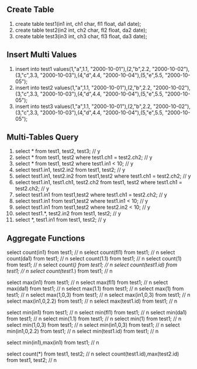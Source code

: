 ## Create Table
1. create table test1(in1 int, ch1 char, fl1 float, da1 date); 
2. create table test2(in2 int, ch2 char, fl2 float, da2 date); 
3. create table test3(in3 int, ch3 char, fl3 float, da3 date); 

## Insert Multi Values
1. insert into test1 values(1,"a",1.1, "2000-10-01"),(2,"b",2.2, "2000-10-02"),(3,"c",3.3, "2000-10-03"),(4,"d",4.4, "2000-10-04"),(5,"e",5.5, "2000-10-05");
2. insert into test2 values(1,"a",1.1, "2000-10-01"),(2,"b",2.2, "2000-10-02"),(3,"c",3.3, "2000-10-03"),(4,"d",4.4, "2000-10-04"),(5,"e",5.5, "2000-10-05");
3. insert into test3 values(1,"a",1.1, "2000-10-01"),(2,"b",2.2, "2000-10-02"),(3,"c",3.3, "2000-10-03"),(4,"d",4.4, "2000-10-04"),(5,"e",5.5, "2000-10-05");

## Multi-Tables Query
1. select * from test1, test2, test3;                                                       // y
2. select * from test1, test2 where test1.ch1 = test2.ch2;                                  // y
3. select * from test1, test2 where test1.in1 < 10;                                         // y
4. select test1.in1, test2.in2 from test1, test2;                                           // y
5. select test1.in1, test2.in2 from test1,test2 where test1.ch1 = test2.ch2;                // y
6. select test1.in1, test1.ch1, test2.ch2 from test1, test2 where test1.ch1 = test2.ch2;    // y
7. select test1.in1 from test1,test2 where test1.ch1 = test2.ch2;                           // y
8. select test1.in1 from test1,test2 where test1.in1 < 10;                                  // y
9. select test1.in1 from test1,test2 where test2.in2 < 10;                                  // y
10. select test1.*, test2.in2 from test1, test2;                                            // y
11. select *, test1.in1 from test1, test2;                                                  // y

## Aggregate Functions
select count(in1) from test1;                                                            // n
select count(fl1) from test1;                                                            // n
select count(da1) from test1;                                                            // n
select count(1.1) from test1;                                                            // n
select count(1) from test1;                                                              // n
select count(*) from test1;                                                              // n
select count(test1.id) from test1;                                                       // n
select count(test1.*) from test1;                                                        // n

select max(in1) from test1;                                                              // n
select max(fl1) from test1;                                                              // n
select max(da1) from test1;                                                              // n
select max(1.1) from test1;                                                              // n
select max(1) from test1;                                                                // n
select max(1,0,3) from test1;                                                            // n
select max(in1,0,3) from test1;                                                          // n
select max(in1,0,2.2) from test1;                                                        // n
select max(test1.id) from test1;                                                         // n

select min(in1) from test1;                                                              // n
select min(fl1) from test1;                                                              // n
select min(da1) from test1;                                                              // n
select min(1.1) from test1;                                                              // n
select min(1) from test1;                                                                // n
select min(1,0,3) from test1;                                                            // n
select min(in1,0,3) from test1;                                                          // n
select min(in1,0,2.2) from test1;                                                        // n
select min(test1.id) from test1;                                                         // n

select min(in1),max(in1) from test1;                                                     // n

select count(*) from test1, test2;                                                       // n
select count(test1.id),max(test2.id) from test1, test2;                                  // n